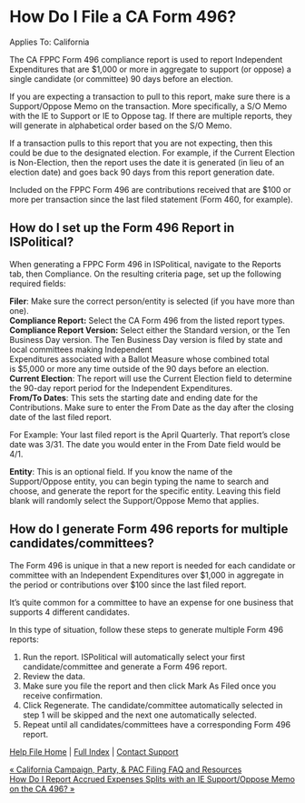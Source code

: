  How Do I File a CA Form 496?
==========

Applies To: California

The CA FPPC Form 496 compliance report is used to report Independent Expenditures that are $1,000 or more in aggregate to support (or oppose) a single candidate (or committee) 90 days before an election.

If you are expecting a transaction to pull to this report, make sure there is a Support/Oppose Memo on the transaction. More specifically, a S/O Memo with the IE to Support or IE to Oppose tag. If there are multiple reports, they will generate in alphabetical order based on the S/O Memo.

If a transaction pulls to this report that you are not expecting, then this could be due to the designated election. For example, if the Current Election is Non-Election, then the report uses the date it is generated (in lieu of an election date) and goes back 90 days from this report generation date.

Included on the FPPC Form 496 are contributions received that are $100 or more per transaction since the last filed statement (Form 460, for example).

How do I set up the Form 496 Report in ISPolitical?
----------

When generating a FPPC Form 496 in ISPolitical, navigate to the Reports tab, then Compliance. On the resulting criteria page, set up the following required fields:

**Filer**: Make sure the correct person/entity is selected (if you have more than one).  
**Compliance Report:** Select the CA Form 496 from the listed report types.  
**Compliance Report Version:** Select either the Standard version, or the Ten Business Day version. The Ten Business Day version is filed by state and local committees making Independent  
Expenditures associated with a Ballot Measure whose combined total  
is $5,000 or more any time outside of the 90 days before an election.  
**Current Election**: The report will use the Current Election field to determine the 90-day report period for the Independent Expenditures.  
**From/To Dates**: This sets the starting date and ending date for the Contributions. Make sure to enter the From Date as the day after the closing date of the last filed report.

For Example: Your last filed report is the April Quarterly. That report’s close date was 3/31. The date you would enter in the From Date field would be 4/1.

**Entity**: This is an optional field. If you know the name of the Support/Oppose entity, you can begin typing the name to search and choose, and generate the report for the specific entity. Leaving this field blank will randomly select the Support/Oppose Memo that applies.

How do I generate Form 496 reports for multiple candidates/committees?
----------

The Form 496 is unique in that a new report is needed for each candidate or committee with an Independent Expenditures over $1,000 in aggregate in the period or contributions over $100 since the last filed report.

It’s quite common for a committee to have an expense for one business that supports 4 different candidates.

In this type of situation, follow these steps to generate multiple Form 496 reports:

1. Run the report. ISPolitical will automatically select your first candidate/committee and generate a Form 496 report.
2. Review the data.
3. Make sure you file the report and then click Mark As Filed once you receive confirmation.
4. Click Regenerate. The candidate/committee automatically selected in step 1 will be skipped and the next one automatically selected.
5. Repeat until all candidates/committees have a corresponding Form 496 report.

[Help File Home](/help/) | [Full Index](/Help-File-Directory/) | [Contact Support](mailto:support@ISPolitical.com)

[« California Campaign, Party, & PAC Filing FAQ and Resources](/California-Campaign-Party-PAC-Filing-FAQ-and-Resources)  
[How Do I Report Accrued Expenses Splits with an IE Support/Oppose Memo on the CA 496? »](/How-Do-I-Report-Accrued-Expenses-Splits-with-an-IE-Support-Oppose-Memo-on-the-CA-496)